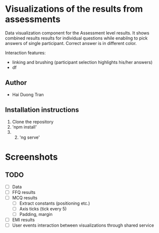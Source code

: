 # Visualizations of the results from assessments

Data visualization component for the Assessment level results. It shows combined 
results results for individual questions while enabilng to pick answers of single 
participant. 
Correct answer is in different color.

Interaction features:
- linking and brushing (participant selection highlights his/her answers)
- df

## Author
- Hai Duong Tran

## Installation instructions

1. Clone the repository
2. 'npm install'
3. 2. 'ng serve'


# Screenshots



## TODO
- [ ] Data
- [ ] FFQ results
- [ ] MCQ results
    - [ ] Extract constants (positioning etc.)
    - [ ] Axis ticks (tick every 5)
    - [ ] Padding, margin
- [ ] EMI results
- [ ] User events interaction between visualizations through shared service
